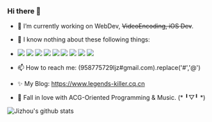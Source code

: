 ### Hi there 👋

<!--
**legends-killer/legends-killer** is a ✨ _special_ ✨ repository because its `README.md` (this file) appears on your GitHub profile.

Here are some ideas to get you started:
-->
- 🔭 I’m currently working on WebDev, ~~VideoEncoding, iOS Dev~~.
- 🌱 I know nothing about these following things:

- ![](https://img.shields.io/badge/TypeScript-gray?style=flat&logo=typescript)
![](https://img.shields.io/badge/JavaScript-gray?style=flat&logo=javascript)
![](https://img.shields.io/badge/Vue.js-gray?style=flat&logo=vue.js)
![](https://img.shields.io/badge/React.js-gray?style=flat&logo=react)
![](https://img.shields.io/badge/Svelte.js-gray?style=flat&logo=svelte)
![](https://img.shields.io/badge/Node.js-gray?style=flat&logo=node.js)
![](https://img.shields.io/badge/SwiftUI-gray?style=flat&logo=swift)
![](https://img.shields.io/badge/Python-gray?style=flat&logo=python)
![](https://img.shields.io/badge/Docker-gray?style=flat&logo=docker)
- 📫 How to reach me: (958775729ljz#gmail.com).replace('#','@')
- ✨ My Blog: https://www.legends-killer.cq.cn
- 🎹 Fall in love with ACG-Oriented Programming & Music. (* ╹▽╹ *)

![Jizhou's github stats](https://github-readme-stats.vercel.app/api?username=legends-killer&show_icons=true&theme=tokyonight&count_private=true)
<!-- ![Top Langs](https://github-readme-stats.vercel.app/api/top-langs/?username=legends-killer&layout=compact) -->



